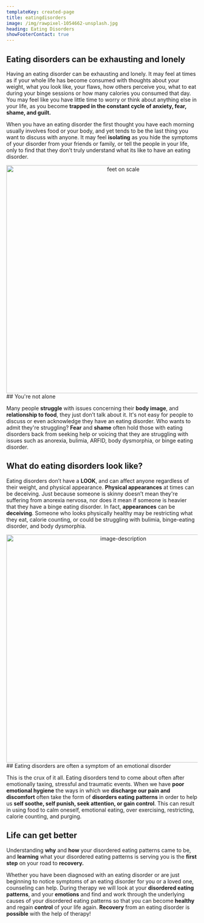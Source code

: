 ```yaml
---
templateKey: created-page
title: eatingdisorders
image: /img/rawpixel-1054662-unsplash.jpg
heading: Eating Disorders
showFooterContact: true
---
```

## Eating disorders can be exhausting and lonely

Having an eating disorder can be exhausting and lonely. It may feel at times as if your whole life has become consumed with thoughts about your weight, what you look like, your flaws, how others perceive you, what to eat during your binge sessions or how many calories you consumed that day. You may feel like you have little time to worry or think about anything else in your life, as you become **trapped in the constant cycle of anxiety, fear, shame, and guilt.**

When you have an eating disorder the first thought you have each morning usually involves food or your body, and yet tends to be the last thing you want to discuss with anyone. It may feel **isolating** as you hide the symptoms of your disorder from your friends or family, or tell the people in your life, only to find that they don’t truly understand what its like to have an eating disorder. 

<div align="center">
  <img src="/img/i-yunmai-617618-unsplash.jpg" alt="feet on scale" width="600" />
</div>
## You're not alone

Many people **struggle** with issues concerning their **body image**, and **relationship to food**, they just don’t talk about it. It's not easy for people to discuss or even acknowledge they have an eating disorder. Who wants to admit they're struggling? **Fear** and **shame** often hold those with eating disorders back from seeking help or voicing that they are struggling with issues such as anorexia, bulimia, ARFID, body dysmorphia, or binge eating disorder. 

## 

## What do eating disorders look like?

Eating disorders don’t have a **LOOK**, and  can affect anyone regardless of their weight, and physical appearance. **Physical appearances** at times can be deceiving. Just because someone is skinny doesn’t mean they're suffering from anorexia nervosa, nor does it mean if someone is heavier that they have a binge eating disorder. In fact, **appearances** can be **deceiving**.  Someone who looks physically healthy may be restricting what they eat, calorie counting, or could be struggling with bulimia, binge-eating disorder, and body dysmorphia. 

<div align="center">
  <img src="/img/cristian-newman-141895-unsplash.jpg" alt="image-description" width="600" />
</div>
## Eating disorders are often a symptom of an emotional disorder

This is the crux of it all. Eating disorders tend to come about often after emotionally taxing, stressful and traumatic events. When we have **poor emotional hygiene** the ways in which we **discharge our pain and discomfort** often take the form of **disorders eating patterns** in order to help us **self soothe, self punish, seek attention, or gain control**. This can result in using food to calm oneself, emotional eating, over exercising, restricting, calorie counting, and purging. 

## Life can get better

Understanding **why** and **how** your disordered eating patterns came to be, and **learning** what your disordered eating patterns is serving you is the **first step** on your road to **recovery.**

Whether you have been diagnosed with an eating disorder or are just beginning to notice symptoms of an eating disorder for you or a loved one, counseling can help. During therapy we will look at your **disordered eating patterns**, and your **emotions** and find and work through the underlying causes of your disordered eating patterns so that you can become **healthy** and regain **control** of your life again. **Recovery** from an eating disorder is **possible** with the help of therapy!
